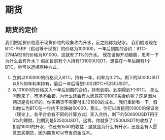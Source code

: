 # 期货

## 期货的定价
我们把期货价格高于现货价格的现象称为升水，反之则称为贴水。
我们假设现在BTC-PERP（假设等于现货）的价格为100000，一年后到期的合约：BTC-27MAR26的价格为101000，这就有了1%的升水。
现在请你开动脑筋，思考一下为什么会有升水？
假如目前有个人持有101000USDT，想要在一年后拥有1个BTC，他可以选择两种方式：
1. 立刻以100000的价格买入BTC，持有一年，利率为0.2%。剩下的5000USDT以5%的年利率持有，最后一年后得到1.002BTC+5250USDT。
2. 以101000的价格买入一年后到期的合约，持有到期。到期得到1个BTC。
那么问题来了，市场不会错，为什么还会有人愿意花101000买合约呢？这是因为期货是有杠杆的。你买期货不需要付出101000的成本。
我们重新看一下，假如你认为BTC在一年内不会跌破50000，那么，你可以直接用51000的保证金（理论上，各平台会有不同的计算方式）买入合约，剩下的50000USDT用于5%的理财，到期到是52500USDT。这样，你就多了2500USDT的收益了！扣除1000的升水，你还有1500的收益！这就是为什么有升水，还是会有人愿意去买期货，因为期货可以节省资金成本。